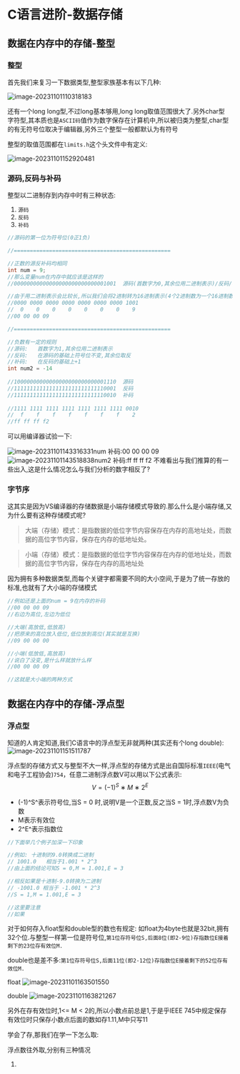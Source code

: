 # C语言进阶-数据存储

## 数据在内存中的存储-整型

### 整型

首先我们来复习一下数据类型,整型家族基本有以下几种:

![image-20231101110318183](D:\My-Repo\C\笔记\Markdown\C语言进阶-数据存储.assets\image-20231101110318183.png)


还有一个long long型,不过long基本够用,long long取值范围很大了.另外char型 字符型,其本质也是`ASCII码`值作为数字保存在计算机中,所以被归类为整型,char型的有无符号位取决于编辑器,另外三个整型一般都默认为有符号

整型的取值范围都在`limits.h`这个头文件中有定义:

![image-20231101152920481](D:\My-Repo\C\笔记\Markdown\C语言进阶-数据存储.assets\image-20231101152920481.png)


### 源码,反码与补码

整型以二进制存到内存中时有三种状态:

1.  `源码`	
2.  `反码`
3.  `补码` 

```c
//源码的第一位为符号位(0正1负)

//=================================================

//正数的源反补码均相同
int num = 9;
//那么变量num在内存中就应该是这样的
//00000000000000000000000000001001	源码(首数字为0,其余位用二进制表示)/反码/补码

//由于用二进制表示会比较长,所以我们会将2进制转为16进制表示(4个2进制数为一个16进制数,两两一对)即:
//0000 0000 0000 0000 0000 0000 0000 1001
//  0    0    0    0    0    0    0    9
//00 00 00 09

//=================================================

//负数有一定的规则
//源码:	首数字为1,其余位用二进制表示
//反码:	在源码的基础上符号位不变,其余位取反
//补码:	在反码的基础上+1
int num2 = -14
    
//10000000000000000000000000001110	源码
//11111111111111111111111111110001	反码
//11111111111111111111111111110010	补码
    
//1111 1111 1111 1111 1111 1111 1111 0010
//  f	 f	  f    f    f    f    f    2
//ff ff ff f2
```

可以用编译器试验一下:

![image-20231101143316331](D:\My-Repo\C\笔记\Markdown\C语言进阶-数据存储.assets\image-20231101143316331.png)num 补码:00 00 00 09![image-20231101143518838](D:\My-Repo\C\笔记\Markdown\C语言进阶-数据存储.assets\image-20231101143518838.png)num2 补码:ff ff ff f2
不难看出与我们推算的有一些出入,这是什么情况怎么与我们分析的数字相反了?

### 字节序

这其实是因为VS编译器的存储数据是小端存储模式导致的.那么什么是小端存储,又为什么要有这种存储模式呢?

>   大端（存储）模式：是指数据的低位字节内容保存在内存的高地址处，而数据的高位字节内容，保存在内存的低地址处。

>   小端（存储）模式：是指数据的低位字节内容保存在内存的低地址处，而数据的高位字节内容，保存在内存的高地址处

因为拥有多种数据类型,而每个关键字都需要不同的大小空间,于是为了统一存放的标准,也就有了大小端的存储模式

```c
//例如还是上面的num = 9在内存的补码
//00 00 00 09
//右边为高位,左边为低位

//大端(高放低,低放高)
//把原来的高位放入低位,低位放到高位(其实就是互换)
//09 00 00 00 

//小端(低放低,高放高)
//说白了没变,是什么样就放什么样
//00 00 00 09

//这就是大小端的两种方式
```

## 数据在内存中的存储-浮点型

### 浮点型

知道的人肯定知道,我们C语言中的浮点型无非就两种(其实还有个long double):
![image-20231101151511787](D:\My-Repo\C\笔记\Markdown\C语言进阶-数据存储.assets\image-20231101151511787.png)

浮点型的存储方式又与整型不大一样,浮点型的存储方式是出自国际标准`IEEE`(电气和电子工程协会)`754`，任意二进制浮点数V可以用以下公式表示:
$$
V = (−1)^S ∗M ∗ 2^E
$$

-   (-1)^S^表示符号位,当S = 0 时,说明V是一个正数,反之当S = 1时,浮点数V为负数
-   M表示有效位
-   2^E^表示指数位

```c
//下面举几个例子加深一下印象

//例如: 十进制的9.0转换成二进制
// 1001.0	相当于1.001 * 2^3
//由上面的结论可知S = 0,M = 1.001,E = 3

//相反如果是十进制-9.0转换为二进制
// -1001.0 相当于 -1.001 * 2^3
//S = 1,M = 1.001,E = 3

//这里要注意
//如果
```

对于如何存入float型和double型的数也有规定:
如float为4byte也就是32bit,拥有32个位.与整型一样第一位是符号位,`第1位存符号位S,后面8位(即2-9位)存指数位E接着剩下的23位存有效位M.`

double也是差不多:`第1位存符号位S,后面11位(即2-12位)存指数位E接着剩下的52位存有效位M.`

float
![image-20231101163501550](D:\My-Repo\C\笔记\Markdown\C语言进阶-数据存储.assets\image-20231101163501550.png)

double
![image-20231101163821267](D:\My-Repo\C\笔记\Markdown\C语言进阶-数据存储.assets\image-20231101163821267.png)

另外在存有效位时,1<= M < 2的,所以小数点前总是1,于是乎IEEE 745中规定保存有效位时只保存小数点后面的数如存1.11,M中只写11


学会了存,那我们在学一下怎么取:

浮点数往外取,分别有三种情况

1.  